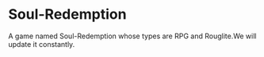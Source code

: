 # Soul-Redemption
A game named Soul-Redemption whose types are RPG and Rouglite.We will update it constantly.
